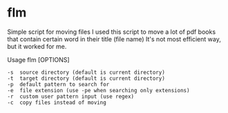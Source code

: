 # flm
Simple script for moving files
I used this script to move a lot of pdf books that contain certain word in their title (file name)
It's not most efficient way, but it worked for me.

Usage flm [OPTIONS]

	-s	source directory (default is current directory)
	-t	target directory (default is current directory)
	-p	default pattern to search for
	-e	file extension (use -pe when searching only extensions)
	-r	custom user pattern input (use regex)
	-c	copy files instead of moving
